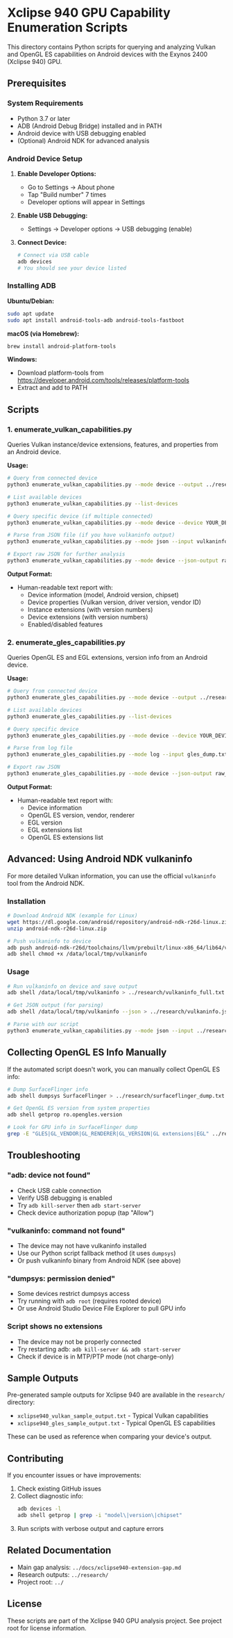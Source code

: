 # Xclipse 940 GPU Capability Enumeration Scripts

This directory contains Python scripts for querying and analyzing Vulkan and OpenGL ES capabilities on Android devices with the Exynos 2400 (Xclipse 940) GPU.

## Prerequisites

### System Requirements
- Python 3.7 or later
- ADB (Android Debug Bridge) installed and in PATH
- Android device with USB debugging enabled
- (Optional) Android NDK for advanced analysis

### Android Device Setup

1. **Enable Developer Options:**
   - Go to Settings → About phone
   - Tap "Build number" 7 times
   - Developer options will appear in Settings

2. **Enable USB Debugging:**
   - Settings → Developer options → USB debugging (enable)

3. **Connect Device:**
   ```bash
   # Connect via USB cable
   adb devices
   # You should see your device listed
   ```

### Installing ADB

**Ubuntu/Debian:**
```bash
sudo apt update
sudo apt install android-tools-adb android-tools-fastboot
```

**macOS (via Homebrew):**
```bash
brew install android-platform-tools
```

**Windows:**
- Download platform-tools from https://developer.android.com/tools/releases/platform-tools
- Extract and add to PATH

## Scripts

### 1. enumerate_vulkan_capabilities.py

Queries Vulkan instance/device extensions, features, and properties from an Android device.

**Usage:**

```bash
# Query from connected device
python3 enumerate_vulkan_capabilities.py --mode device --output ../research/vulkan_report.txt

# List available devices
python3 enumerate_vulkan_capabilities.py --list-devices

# Query specific device (if multiple connected)
python3 enumerate_vulkan_capabilities.py --mode device --device YOUR_DEVICE_ID --output report.txt

# Parse from JSON file (if you have vulkaninfo output)
python3 enumerate_vulkan_capabilities.py --mode json --input vulkaninfo.json --output report.txt

# Export raw JSON for further analysis
python3 enumerate_vulkan_capabilities.py --mode device --json-output raw_capabilities.json
```

**Output Format:**
- Human-readable text report with:
  - Device information (model, Android version, chipset)
  - Device properties (Vulkan version, driver version, vendor ID)
  - Instance extensions (with version numbers)
  - Device extensions (with version numbers)
  - Enabled/disabled features

### 2. enumerate_gles_capabilities.py

Queries OpenGL ES and EGL extensions, version info from an Android device.

**Usage:**

```bash
# Query from connected device
python3 enumerate_gles_capabilities.py --mode device --output ../research/gles_report.txt

# List available devices
python3 enumerate_gles_capabilities.py --list-devices

# Query specific device
python3 enumerate_gles_capabilities.py --mode device --device YOUR_DEVICE_ID --output report.txt

# Parse from log file
python3 enumerate_gles_capabilities.py --mode log --input gles_dump.txt --output report.txt

# Export raw JSON
python3 enumerate_gles_capabilities.py --mode device --json-output raw_gles.json
```

**Output Format:**
- Human-readable text report with:
  - Device information
  - OpenGL ES version, vendor, renderer
  - EGL version
  - EGL extensions list
  - OpenGL ES extensions list

## Advanced: Using Android NDK vulkaninfo

For more detailed Vulkan information, you can use the official `vulkaninfo` tool from the Android NDK.

### Installation

```bash
# Download Android NDK (example for Linux)
wget https://dl.google.com/android/repository/android-ndk-r26d-linux.zip
unzip android-ndk-r26d-linux.zip

# Push vulkaninfo to device
adb push android-ndk-r26d/toolchains/llvm/prebuilt/linux-x86_64/lib64/vulkaninfo /data/local/tmp/
adb shell chmod +x /data/local/tmp/vulkaninfo
```

### Usage

```bash
# Run vulkaninfo on device and save output
adb shell /data/local/tmp/vulkaninfo > ../research/vulkaninfo_full.txt

# Get JSON output (for parsing)
adb shell /data/local/tmp/vulkaninfo --json > ../research/vulkaninfo.json

# Parse with our script
python3 enumerate_vulkan_capabilities.py --mode json --input ../research/vulkaninfo.json --output ../research/vulkan_parsed.txt
```

## Collecting OpenGL ES Info Manually

If the automated script doesn't work, you can manually collect OpenGL ES info:

```bash
# Dump SurfaceFlinger info
adb shell dumpsys SurfaceFlinger > ../research/surfaceflinger_dump.txt

# Get OpenGL ES version from system properties
adb shell getprop ro.opengles.version

# Look for GPU info in SurfaceFlinger dump
grep -E "GLES|GL_VENDOR|GL_RENDERER|GL_VERSION|GL extensions|EGL" ../research/surfaceflinger_dump.txt
```

## Troubleshooting

### "adb: device not found"
- Check USB cable connection
- Verify USB debugging is enabled
- Try `adb kill-server` then `adb start-server`
- Check device authorization popup (tap "Allow")

### "vulkaninfo: command not found"
- The device may not have vulkaninfo installed
- Use our Python script fallback method (it uses `dumpsys`)
- Or push vulkaninfo binary from Android NDK (see above)

### "dumpsys: permission denied"
- Some devices restrict dumpsys access
- Try running with `adb root` (requires rooted device)
- Or use Android Studio Device File Explorer to pull GPU info

### Script shows no extensions
- The device may not be properly connected
- Try restarting adb: `adb kill-server && adb start-server`
- Check if device is in MTP/PTP mode (not charge-only)

## Sample Outputs

Pre-generated sample outputs for Xclipse 940 are available in the `research/` directory:
- `xclipse940_vulkan_sample_output.txt` - Typical Vulkan capabilities
- `xclipse940_gles_sample_output.txt` - Typical OpenGL ES capabilities

These can be used as reference when comparing your device's output.

## Contributing

If you encounter issues or have improvements:
1. Check existing GitHub issues
2. Collect diagnostic info:
   ```bash
   adb devices -l
   adb shell getprop | grep -i "model\|version\|chipset"
   ```
3. Run scripts with verbose output and capture errors

## Related Documentation

- Main gap analysis: `../docs/xclipse940-extension-gap.md`
- Research outputs: `../research/`
- Project root: `../`

## License

These scripts are part of the Xclipse 940 GPU analysis project. See project root for license information.
